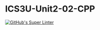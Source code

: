 # ICS3U-Unit2-02-CPP

[![GitHub's Super Linter](https://github.com/Michael-Zagon/ICS3U-Unit2-02-CPP/workflows/GitHub's%20Super%20Linter/badge.svg)](https://github.com/Michael-Zagon/ICS3U-Unit2-02-CPP/actions)
